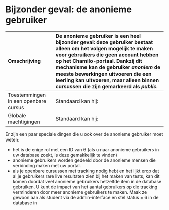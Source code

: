 # Bijzonder geval: de anonieme gebruiker

| Omschrijving | De anonieme gebruiker is een heel bijzonder geval: deze gebruiker bestaat alleen om het volgen mogelijk te maken voor gebruikers die geen account hebben op het Chamilo-portaal. Dankzij dit mechanisme kan de gebruiker _anoniem_ de meeste bewerkingen uitvoeren die een leerling kan uitvoeren, maar alleen binnen cursussen die zijn gemarkeerd als _public._ |
| :--- | :--- |
| Toestemmingen in een openbare cursus | Standaard kan hij: |
| Globale machtigingen | Standaard kan hij: |

Er zijn een paar speciale dingen die u ook over de anonieme gebruiker moet weten:

* het is de enige rol met een ID van 6 \(als u naar anonieme gebruikers in uw database zoekt, is deze gemakkelijk te vinden\)
* anonieme gebruikers worden gedeeld door de anonieme mensen die verbinding maken met uw portal.
* als je openbare cursussen met tracking nodig hebt en het lijkt erop dat al je gebruikers rare live resultaten zien bij het maken van tests, kan dit komen doordat veel anonieme gebruikers hetzelfde item in de database gebruiken. U kunt de impact van het aantal gebruikers op die tracking verminderen door meer anonieme gebruikers te maken. Maak ze gewoon aan als student via de admin-interface en stel status = 6 in de database in
